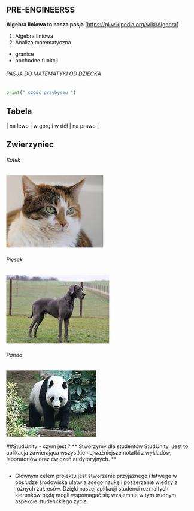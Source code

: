 ## PRE-ENGINEERSS
**Algebra liniowa to nasza pasja** 
[https://pl.wikipedia.org/wiki/Algebra] 
1. Algebra liniowa
2. Analiza matematyczna
- granice 
- pochodne funkcji
###### PASJA DO MATEMATYKI OD DZIECKA
```python
print(" cześć przybyszu ")
```
## Tabela 
| na lewo    | w górę i w dół  | na prawo  |

## Zwierzyniec
###### Kotek        
![cat](Animals/cat.jpg)
###### Piesek
![dog](Animals/dog.jpg)
###### Panda
![panda](Animals/panda.jpg)

##StudUnity - czym jest ?
** Stworzymy dla studentów StudUnity. Jest to aplikacja zawierająca wszystkie najważniejsze notatki z wykładów, laboratoriów oraz ćwiczeń audytoryjnych. **
```Jaki jest nasz cel?
```

- Głównym celem projektu jest stworzenie przyjaznego i łatwego w obsłudze środowiska ułatwiającego naukę i poszerzanie wiedzy z różnych zakresów. Dzięki naszej aplikacji studenci rozmaitych kierunków będą mogli wspomagać się wzajemnie w tym trudnym aspekcie studenckiego życia.

